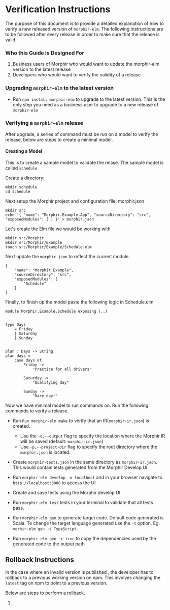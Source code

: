 # Verification Instructions

The purpose of this document is to provide a detailed explanation of how to verify a new released version of ```morphir-elm```. The following instructions are to be followed after every release in order to make sure that the release is valid.

### Who this Guide is Designed For
1. Business users of Morphir who would want to update the morphir-elm version to the latest release
2. Developers who would want to verify the validity of a release

### Upgrading ```morphir-elm``` to the latest version

- Run ```npm install morphir-elm``` to upgrade to the latest version. This is the only step you need as a business user to upgrade to a new release of ```morphir-elm```

### Verifying a ```morphir-elm``` release 

After upgrade, a series of command must be run on a model to verify the release, below are steps to create a minimal model.

#### Creating a Model
This is to create a sample model to  validate the relase. The sample model is called ```schedule```

Create a directory:
```
mkdir schedule
cd schedule    
```

Next setup the Morphir project and configuration file, morphir.json
```
mkdir src
echo '{ "name": "Morphir.Example.App", "sourceDirectory": "src", "exposedModules": [ ] }' > morphir.json
```

Let's create the Elm file we would be working with
```
mkdir src/Morphir
mkdir src/Morphir/Example
touch src/Morphir/Example/Schedule.elm
```

Next update the ```morphir.json```  to reflect the current module.

```
{
    "name": "Morphir.Example",
    "sourceDirectory": "src",
    "exposedModules": [
        "Schedule"
    ]
}
```

Finally, to finish up the model paste the following logic in Schedule.elm

```
module Morphir.Example.Schedule exposing (..)


type Days
    = Friday
    | Saturday
    | Sunday


plan : Days -> String
plan days =
    case days of
        Friday ->
            "Practice for all drivers"

        Saturday ->
            "Qualifying day"

        Sunday ->
            "Race day!"      

```

Now we have minimal model to run commands on. Run the following commands to verify a release. 

- Run ```Run morphir-elm make``` to verify that an IR(```morphir-ir.json```) is created.
  - Use the ```-o,--output``` flag to specify the location where the Morphir IR will be saved (default: ```morphir-ir.json```)
  - Use ```-p,--project-dir``` flag to specify the root directory where the ```morphir.json``` is located.
- Create ```morphir-tests.json``` in the same directory as ```morphir-ir.json```. This would contain tests generated from the Morphir Develop UI.
- Run ```morphir-elm develop -o localhost``` and in your browser navigate to ```http://localhost:3000``` to access the UI
- Create and save tests using the Morphir develop UI
- Run ```morphir-elm test``` tests in your terminal to validate that all tests pass.

- Run ```morphir-elm gen``` to generate target code. Default code generated is Scala. To change the target language generated use the ```-t``` option. Eg. ```morhir-elm gen -t TypeScript```. 
- Run ```morphir-elm gen -c true``` to copy the dependencies used by the generated code to the output path


## Rollback Instructions

In the case where an invalid version is published , the developer has to rollback to a previous working version on npm. This involves changing the ```latest``` tag on npm to point to a previous version.

Below are steps to perform a rollback.

1. 



